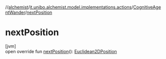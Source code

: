 //[alchemist](../../../index.md)/[it.unibo.alchemist.model.implementations.actions](../index.md)/[CognitiveAgentWander](index.md)/[nextPosition](next-position.md)

# nextPosition

[jvm]\
open override fun [nextPosition](next-position.md)(): [Euclidean2DPosition](../../it.unibo.alchemist.model.implementations.positions/-euclidean2-d-position/index.md)
